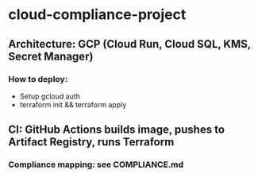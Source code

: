 # cloud-compliance-project

## Architecture: GCP (Cloud Run, Cloud SQL, KMS, Secret Manager)
### How to deploy:
  - Setup gcloud auth
  - terraform init && terraform apply
## CI: GitHub Actions builds image, pushes to Artifact Registry, runs Terraform
### Compliance mapping: see COMPLIANCE.md
